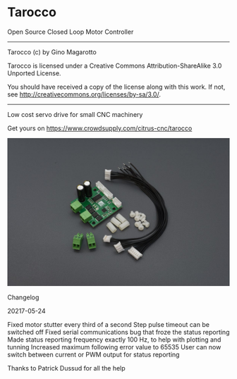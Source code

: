 # Tarocco
Open Source Closed Loop Motor Controller

----------------------------------------------------------------------
Tarocco (c) by Gino Magarotto

Tarocco is licensed under a
Creative Commons Attribution-ShareAlike 3.0 Unported License.

You should have received a copy of the license along with this
work.  If not, see <http://creativecommons.org/licenses/by-sa/3.0/>.

----------------------------------------------------------------------
Low cost servo drive for small CNC machinery

Get yours on https://www.crowdsupply.com/citrus-cnc/tarocco

![drive](/Images/tarocco-extras.jpg)

Changelog

20217-05-24

Fixed motor stutter every third of a second
Step pulse timeout can be switched off
Fixed serial communications bug that froze the status reporting
Made status reporting frequency exactly 100 Hz, to help with plotting and tunning
Increased maximum following error value to 65535
User can now switch between current or PWM output for status reporting


Thanks to Patrick Dussud for all the help